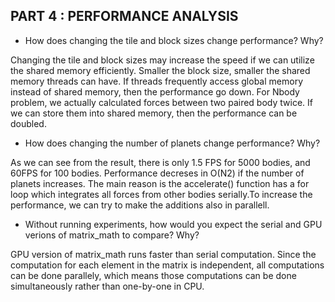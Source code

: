 ## PART 4 : PERFORMANCE ANALYSIS

* How does changing the tile and block sizes change performance? Why?

Changing the tile and block sizes may increase the speed if we can utilize the shared memory efficiently. Smaller the block size, smaller the shared memory threads can have. If threads frequently access global memory instead of shared memory, then the performance go down. 
For Nbody problem, we actually calculated forces between two paired body twice. If we can store them into shared memory, then the performance can be doubled. 

* How does changing the number of planets change performance? Why?

As we can see from the result, there is only 1.5 FPS for 5000 bodies, and 60FPS for 100 bodies. Performance decreses in O(N2) if the number of planets increases. The main reason is the accelerate() function has a for loop which integrates all forces from other bodies serially.To increase the performance, we can try to make the additions also in parallell.

* Without running experiments, how would you expect the serial and GPU verions
  of matrix_math to compare?  Why?

GPU version of matrix_math runs faster than serial computation. Since the computation for each element in the matrix is independent, all computations can be done parallely, which means those computations can be done simultaneously rather than one-by-one in CPU. 
